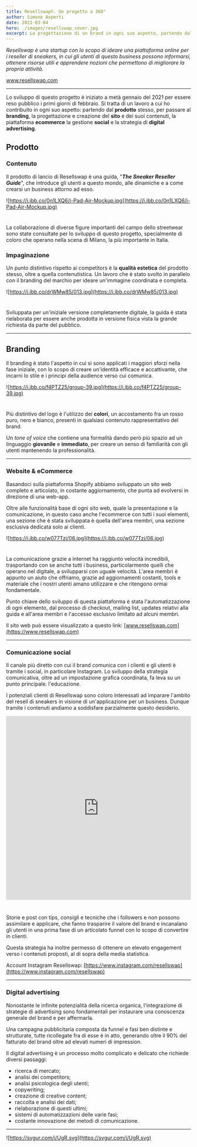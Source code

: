 ```yaml
---
title: Resellswap©. Un progetto a 360°
author: Simone Asperti
date: 2021-03-04
hero: ./images/resellswap_cover.jpg
excerpt: La progettazione di un brand in ogni suo aspetto, partendo dall'idea astratta fino alla sua presenza nel mercato.
---
```


*Resellswap è una startup con lo scopo di ideare una piattaforma online per i reseller di sneakers, in cui gli utenti di questo business possono informarsi, ottenere risorse utili e apprendere nozioni che permettono di migliorare la propria attività.*

www.resellswap.com

---

Lo sviluppo di questo progetto è iniziato a metà gennaio del 2021 per essere reso pubblico i primi giorni di febbraio. Si tratta di un lavoro a cui ho contribuito in ogni suo aspetto: partendo dal **prodotto** stesso, per passare al **branding**, la progettazione e creazione del **sito** e dei suoi contenuti, la piattaforma **ecommerce** la gestione **social** e la strategia di **digital advertising**.

## Prodotto

### Contenuto

Il prodotto di lancio di Resellswap è una guida, "***The Sneaker Reseller Guide***", che introduce gli utenti a questo mondo, alle dinamiche e a come crearsi un business attorno ad esso.

![https://i.ibb.co/0n1LXQ6/i-Pad-Air-Mockup.jpg](https://i.ibb.co/0n1LXQ6/i-Pad-Air-Mockup.jpg)
#
La collaborazione di diverse figure importanti del campo dello streetwear sono state consultate per lo sviluppo di questo progetto, specialmente di coloro che operano nella scena di Milano, la più importante in Italia.

### Impaginazione

Un punto distintivo rispetto ai competitors è la **qualità estetica** del prodotto stesso, oltre a quella contenutistica. Un lavoro che è stato svolto in parallelo con il branding del marchio per ideare un'immagine coordinata e completa.

![https://i.ibb.co/drWMw85/013.jpg](https://i.ibb.co/drWMw85/013.jpg)
#
Sviluppata per un'iniziale versione completamente digitale, la guida è stata rielaborata per essere anche prodotta in versione fisica vista la grande richiesta da parte del pubblico. 

---

## Branding

Il branding è stato l'aspetto in cui si sono applicati i maggiori sforzi nella fase iniziale, con lo scopo di creare un'identità efficace e accattivante, che incarni lo stile e i principi della audience verso cui comunica.

![https://i.ibb.co/f4PTZ25/group-39.jpg](https://i.ibb.co/f4PTZ25/group-39.jpg)
#
Più distintivo del logo è l'utilizzo dei **colori**, un accostamento fra un rosso puro, nero e bianco, presenti in qualsiasi contenuto rappresentativo del brand.

Un *tone of voice* che contiene una formalità dando però più spazio ad un linguaggio **giovanile** e **immediato**, per creare un senso di familiarità con gli utenti mantenendo la professionalità.

---

### Website & eCommerce

Basandoci sulla piattaforma Shopify abbiamo sviluppato un sito web completo e articolato, in costante aggiornamento, che punta ad evolversi in direzione di una web-app. 

Oltre alle funzionalità base di ogni sito web, quale la presentazione e la comunicazione, in questo caso anche l'ecommerce con tutti i suoi elementi, una sezione che è stata sviluppata è quella dell'area membri, una sezione esclusiva dedicata solo ai clienti.

![https://i.ibb.co/w077Tzj/06.jpg](https://i.ibb.co/w077Tzj/06.jpg)
#
La comunicazione grazie a internet ha raggiunto velocità incredibili, trasportando con se anche tutti i business, particolarmente quelli che operano nel digitale, a svilupparsi con uguale velocità. L'area membri è appunto un aiuto che offriamo, grazie ad aggiornamenti costanti, tools e materiale che i nostri utenti amano utilizzare e che ritengono ormai fondamentale.

Punto chiave dello sviluppo di questa piattaforma è stata l'automatizzazione di ogni elemento, dal processo di checkout, mailing list, updates relativi alla guida e all'area membri e l'accesso esclusivo limitato ad alcuni membri.

Il sito web può essere visualizzato a questo link: [www.resellswap.com](https://www.resellswap.com)

---

### Comunicazione social

Il canale più diretto con cui il brand comunica con i clienti e gli utenti è tramite i social, in particolare Instagram. Lo sviluppo della strategia comunicativa, oltre ad un impostazione grafica coordinata, fa leva su un punto principale: l'educazione.

I potenziali clienti di Resellswap sono coloro interessati ad imparare l'ambito del resell di sneakers in visione di un'applicazione per un business. Dunque tramite i contenuti andiamo a soddisfare parzialmente questo desiderio.

<div className="Image__Small">
<iframe width="100%" height="500px" src="https://www.youtube.com/embed/t6gMOnyv1Kw?controls=0" frameborder="0" allow="accelerometer; autoplay; clipboard-write; encrypted-media; gyroscope; picture-in-picture" allowfullscreen></iframe>
<div>

#
Storie e post con tips, consigli e tecniche che i followers e non possono assimilare e applicare, che fanno trasparire il valore del brand e incanalano gli utenti in una prima fase di un articolato funnel con lo scopo di convertire in clienti.

Questa strategia ha inoltre permesso di ottenere un elevato engagement verso i contenuti proposti, al di sopra della media statistica.

Account Instagram Resellswap: [https://www.instagram.com/resellswap](https://www.instagram.com/resellswap)

---

### Digital advertising

Nonostante le infinite potenzialità della ricerca organica, l'integrazione di strategie di advertising sono fondamentali per instaurare una conoscenza generale del brand e per affermarla.

Una campagna pubblicitaria composta da funnel e fasi ben distinte e strutturate, tutte ricollegate fra di esse è in atto, generando oltre il 90% del fatturato del brand oltre ad elevati numeri di impression.

Il digital advertising è un processo molto complicato e delicato che richiede diversi passaggi:

- ricerca di mercato;
- analisi dei competitors;
- analisi psicologica degli utenti;
- copywriting;
- creazione di creative content;
- raccolta e analisi dei dati;
- rielaborazione di questi ultimi;
- sistemi di automatizzazioni delle varie fasi;
- costante innovazione dei metodi di comunicazione.

---

![https://svgur.com/i/UgR.svg](https://svgur.com/i/UgR.svg)